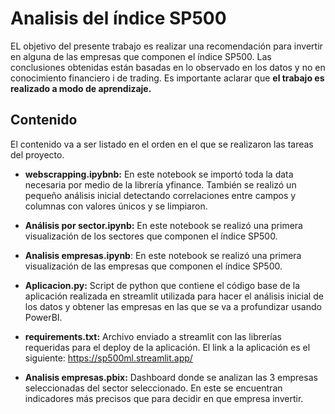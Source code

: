 # Analisis del índice SP500

EL objetivo del presente trabajo es realizar una recomendación para invertir en alguna de las empresas que componen el índice SP500. Las conclusiones obtenidas están basadas en lo observado en los datos y no en conocimiento financiero i de trading. Es importante aclarar que **el trabajo es realizado a modo de aprendizaje.**

## Contenido

El contenido va a ser listado en el orden en el que se realizaron las tareas del proyecto.

- **webscrapping.ipybnb:** En este notebook se importó toda la data necesaria por medio de la librería yfinance. También se realizó un pequeño análisis inicial detectando correlaciones entre campos y columnas con valores únicos y se limpiaron.

- **Análisis por sector.ipynb:** En este notebook se realizó una primera visualización de los sectores que componen el índice SP500.

- **Analisis empresas.ipynb**: En este notebook se realizó una primera visualización de las empresas que componen el índice SP500.

- **Aplicacion.py:** Script de python que contiene el código base de la aplicación realizada en streamlit utilizada para hacer el análisis inicial de los datos y obtener las empresas en las que se va a profundizar usando PowerBI.

- **requirements.txt:** Archivo enviado a streamlit con las librerías requeridas para el deploy de la aplicación. El link a la aplicación es el siguiente: https://sp500ml.streamlit.app/

- **Analisis empresas.pbix:** Dashboard donde se analizan las 3 empresas seleccionadas del sector seleccionado. En este se encuentran indicadores más precisos que para decidir en que empresa invertir.
